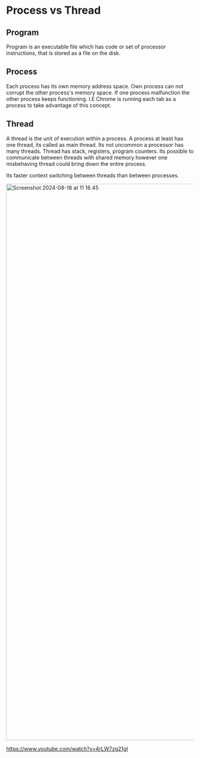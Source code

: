# Process vs Thread

## Program

Program is an executable file which has code or set of processor instructions, that is stored as a file on the disk.

## Process

Each process has its own memory address space. Own process can not corrupt the other process's memory space.
If one process malfunction the other process keeps functioning. I.E Chrome is running each tab 
as a process to take advantage of this concept.

## Thread

A thread is the unit of execution within a process. A process at least has one thread, its called as main thread.
Its not uncommon a processor has many threads. Thread has stack, registers, program counters. Its possible to 
communicate between threads with shared memory however one misbehaving thread could bring down the entire process.

Its faster context switching between threads than between processes.

<img width="1492" alt="Screenshot 2024-08-18 at 11 16 45" src="https://github.com/user-attachments/assets/43bc686d-f1b4-4100-906f-11be0e4dbb98">


https://www.youtube.com/watch?v=4rLW7zg21gI

